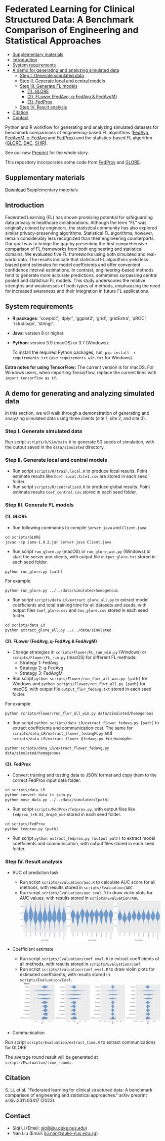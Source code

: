 # Federated Learning for Clinical Structured Data: A Benchmark Comparison of Engineering and Statistical Approaches
- [Supplementary materials](#supplementary-materials)
- [Introduction](#introduction)
- [System requirements](#system-requirements)
- [A demo for generating and analyzing simulated data](#a-demo-for-generating-and-analyzing-simulated-data)
  - [Step I. Generate simulated data](#step-i-generate-simulated-data)
  - [Step II. Generate local and central models](#step-ii-generate-local-and-central-models)
  - [Step III. Generate FL models](#step-iii-generate-fl-models)
    - [(1). GLORE](#1-glore)
    - [(2). FLower (FedAvg, q-FedAvg \& FedAvgM)](#2-flower-fedavg-q-fedavg--fedavgm)
    - [(3). FedProx](#3-fedprox)
  - [Step IV. Result analysis](#step-iv-result-analysis)
- [Citation](#citation)
- [Contact](#contact)

Python and R workflow for generating and analyzing simulated datasets for benchmark comparisons of engineering-based FL algorithms ([FedAvg](https://arxiv.org/abs/1602.05629), [FedAvgM](https://arxiv.org/abs/1909.06335), [q-FedAvg](https://arxiv.org/abs/1905.10497) and [FedProx](https://arxiv.org/abs/1812.06127)) and the statistics-based FL algorithm ([GLORE](https://www.ncbi.nlm.nih.gov/pmc/articles/PMC3422844/), [DAC](https://academic.oup.com/biostatistics/article/23/2/397/5903572), [SHIR](https://www.tandfonline.com/doi/full/10.1080/01621459.2021.1904958)). 

See our new [Preprint](https://arxiv.org/abs/2311.03417) for the whole story.

This repository incorporates some code from [FedProx](https://github.com/litian96/FedProx) and [GLORE](https://github.com/x1jiang/glore).

## Supplementary materials

<a href="Supplementary/FLB_algorithms_Supplement.pdf" download="FLB_supplmentary">Download</a> Supplementary materials

## Introduction

Federated Learning (FL) has shown promising potential for safeguarding data privacy in healthcare collaborations. Although the term “FL” was originally coined by engineers,  the statistical community has also explored similar privacy-preserving algorithms. Statistical FL algorithms, however, remain considerably less recognized than their engineering counterparts. Our goal was to bridge the gap by presenting the first comprehensive comparison of FL frameworks from both engineering and statistical domains. We evaluated five FL frameworks using both simulated and real-world data. The results indicate that statistical FL algorithms yield less biased point estimates for model coefficients and offer convenient confidence interval estimations. In contrast, engineering-based methods tend to generate more accurate predictions, sometimes surpassing central pooled and statistical FL models. This study underscores the relative strengths and weaknesses of both types of methods, emphasizing the need for increased awareness and their integration in future FL applications. 

## System requirements
- **R packages**: 'cowplot', 'dplyr', 'ggplot2', 'grid', 'gridExtra', 'pROC', 'rstudioapi', 'stringr'.
- **Java**: version 8 or higher.
- **Python**: version 3.9 (macOS) or 3.7 (Windows).
  
  To install the required Python packages, run: ```pip install -r requirements.txt``` (use `requirements_win.txt` for Windows).

**Extra notes for using TensorFlow:** The current version is for macOS. For Windows users, when importing Tensorflow, replace the current lines with `import tensorflow as tf`.

## A demo for generating and analyzing simulated data

In this section, we will walk through a demonstration of generating and analyzing simulated data using three clients (site 1, site 2, and site 3). 

### Step I. Generate simulated data

Run script `scripts/R/Sim/main.R` to generate 50 seeds of simulation, with the output saved in the `data/simulated` directory.

### Step II. Generate local and central models

- Run script `scripts/R/train.local.R` to produce local results. Point estimate results like `Coef.local.Site1.csv` are stored in each seed folder. 
- Run script `scripts/R/centralized.R` to produce global results. Point estimate results `Coef_central.csv` stored in each seed folder. 

### Step III. Generate FL models

#### (1). GLORE
- Run following commands to compile `Server.java` and `Client.java`.
```
cd scripts/GLORE
javac -cp Jama-1.0.2.jar Server.java Client.java
```
- Run script `run_glore.py` (macOS) or `run_glore_win.py` (Windows) to start the server and clients, with output file `output_glore.txt` stored in each seed folder.
```
python run_glore.py [path]
```
For example:
```
python run_glore.py ../../data/simulated/homogenous
```
- Run script `scripts/data_LR/extract_glore_all.py` to extract model coefficients and total training time for all datasets and seeds, with output files `Coef_glore.csv` and `Cov_glore.csv` stored in each seed folder.
```
cd scripts/data_LR
python extract_glore_all.py ../../data/simulated
```

#### (2). FLower (FedAvg, q-FedAvg & FedAvgM)
- Change strategies in `scripts/Flower/FL_run_win.py` (Windows) or `scripts/Flower/FL_run.py` (macOS) for different FL methods:
  - Strategy 1: FedAvg
  - Strategy 2: q-FedAvg
  - Strategy 3: FedAvgM
- Run script ```python scripts/Flower/run_flwr_all_win.py [path]``` for Windows and ```python scripts/Flower/run_flwr_all.py [path]``` for macOS, with output file `output_flwr_fedavg.txt` stored in each seed folder.

For example:
```
python scripts/Flower/run_flwr_all_win.py data/simulated/homogenous
```

- Run script ```python scripts/data_LR/extract_flower_fedavg.py [path]``` to extract coefficients and communication cost. The same for `scripts/data_LR/extract_flower_fedavgM.py` and `scripts/data_LR/extract_flower_Qfedavg.py`.
For example:
```
python scripts/data_LR/extract_flower_fedavg.py data/simulated/homogenous
```

#### (3). FedProx
- Convert training and testing data to JSON format and copy them to the correct FedProx input data folder.
```
cd scripts/data_LR
python convert_data_to_json.py
python move_data.py ../../data/simulated/[path]
```
- Run script `scripts/FedProx/fedprox.py`, with output files like `fedprox_lr0.01_drop0_mu0` stored in each seed folder.
```
cd scripts/FedProx
python fedprox.py [path]
```
- Run script ```python extract_fedprox.py [output path]``` to extract model coefficients and communication, with output files stored in each seed folder.

### Step IV. Result analysis
- AUC of prediction task
  - Run script `scripts/Evaluation/auc.R` to calculate AUC score for all methods, with results stored in `scripts/Evaluation/AUC`.
  - Run script `scripts/Evaluation/auc_eval.R` to draw violin plots for AUC values, with results stored in `scripts/Evaluation/AUC`.
  ![AUC Plot](scripts/Evaluation/AUC/homogenous_auc_plot.png)
- Coefficient estimate
  - Run script `scripts/Evaluation/coef_eval.R` to extract coefficients of all methods, with results stored in `scripts/Evaluation/Coef`.
  - Run script `scripts/Evaluation/coef_eval.R` to draw violin plots for estimated coefficients, with results stored in `scripts/Evaluation/Coef`.
![Coefficient Plot](scripts/Evaluation/Coef/homogenous_coef_plot.png)

- Communication

Run script `scripts/Evaluation/extract_time.R` to extract communications for GLORE. 

The average round result will be generated at `scripts/Evaluation/time_rounds`.


## Citation

S. Li, et al. "Federated learning for clinical structured data: A benchmark comparison of engineering and statistical approaches." arXiv preprint arXiv:2311.03417 (2023).

## Contact

- Siqi Li (Email: <siqili@u.duke.nus.edu>)
- Nan Liu (Email: <liu.nan@duke-nus.edu.sg>)
